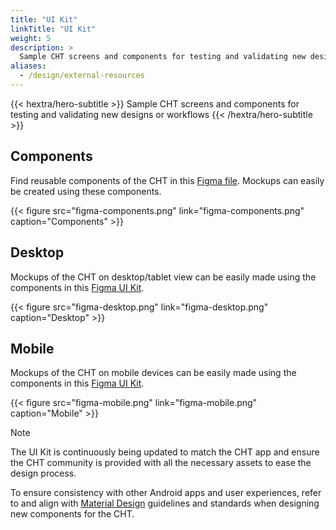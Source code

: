 ```yaml
---
title: "UI Kit"
linkTitle: "UI Kit"
weight: 5
description: >
  Sample CHT screens and components for testing and validating new designs or workflows
aliases:
  - /design/external-resources
---
```


{{< hextra/hero-subtitle >}}
  Sample CHT screens and components for testing and validating new designs or workflows
{{< /hextra/hero-subtitle >}}

## Components
Find reusable components of the CHT in this [Figma file](https://www.figma.com/design/L2QNLhx4ijc8cje0avzbQc/CHT-UI-Kit-%7C-September-2024?node-id=2-3&p=f&t=4SVeBCULkoFmpgko-0). Mockups can easily be created using these components.

{{< figure src="figma-components.png" link="figma-components.png" caption="Components" >}}

## Desktop
Mockups of the CHT on desktop/tablet view can be easily made using the components in this [Figma UI Kit](https://www.figma.com/design/L2QNLhx4ijc8cje0avzbQc/CHT-UI-Kit-%7C-September-2024?node-id=369-9899&p=f&t=4SVeBCULkoFmpgko-0).

{{< figure src="figma-desktop.png" link="figma-desktop.png" caption="Desktop" >}}

## Mobile
Mockups of the CHT on mobile devices can be easily made using the components in this [Figma UI Kit](https://www.figma.com/design/L2QNLhx4ijc8cje0avzbQc/CHT-UI-Kit-%7C-September-2024?node-id=184-1450&p=f&t=4SVeBCULkoFmpgko-0).

{{< figure src="figma-mobile.png" link="figma-mobile.png" caption="Mobile" >}}

> [!NOTE] 
> The UI Kit is continuously being updated to match the CHT app and ensure the CHT community is provided with all the necessary assets to ease the design process.

To ensure consistency with other Android apps and user experiences, refer to and align with [Material Design](https://m3.material.io/) guidelines and standards when designing new components for the CHT.

